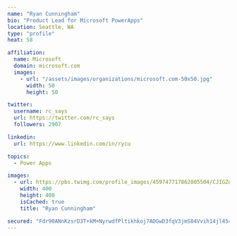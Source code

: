 ```yaml
---
name: "Ryan Cunningham"
bio: "Product Lead for Microsoft PowerApps"
location: Seattle, WA
type: "profile"
heat: 58

affiliation:
  name: Microsoft
  domain: microsoft.com
  images:
    - url: "/assets/images/organizations/microsoft.com-50x50.jpg"
      width: 50
      height: 50

twitter:
  username: rc_says
  url: https://twitter.com/rc_says
  followers: 2907

linkedin:
  url: https://www.linkedin.com/in/rycu

topics:
  - Power Apps

images:
  - url: https://pbs.twimg.com/profile_images/459747717862805504/CJIGZejd_400x400.png
    width: 400
    height: 400
    isCached: true
    title: "Ryan Cunningham"

secured: "Fdr90ANnKzsrD3T+kM+NyrwdfPltikhkoj7ADGwD3fqV3jmS04Vvih14jl454RqM2dILSPgnKChdkwdP2MkAXfAqcfM46thu74rmfg2EwSnE4rM5uOWQ6HfJvZxNZoNlY4FxaWeRzuK3J5Ib0jLCfTWOBYongQGLBqdMTbUqx3KfGeH0Ar0Pwpg+BCnfchUChuGWjPOMf7e/GrL8X36yxx/ir+y8qz6kS+TpBhZv18ryQ5iuORv+V0oVfa8b6glYy5iwV7rFfPTwm72lJbWmQ/xDMqB78ssTytdsYgTvep+RBeVoH+W+UqVWqhykJV6SXzNIz+wNW0QxQoUgS0g+WGFkR8sxWikQOrLxJ+s+4k3eooj533y61aD7gE57NtB5f2FW8Vx4hd5dbRGZ1wghRg==;aIXmjz1exsj31oqTdsqVYQ=="
---
```


